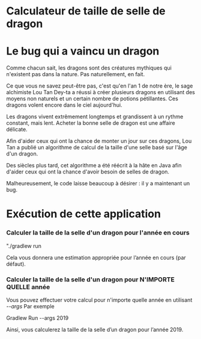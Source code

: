 # Calculateur de taille de selle de dragon

# Le bug qui a vaincu un dragon
Comme chacun sait, les dragons sont des créatures mythiques qui n'existent pas dans la nature. Pas naturellement, en fait. 

Ce que vous ne savez peut-être pas, c'est qu'en l'an 1 de notre ère, le sage alchimiste Lou Tan Dey-ta a réussi à créer plusieurs dragons en utilisant des moyens non naturels et un certain nombre de potions pétillantes.
Ces dragons volent encore dans le ciel aujourd'hui.

Les dragons vivent extrêmement longtemps et grandissent à un rythme constant, mais lent. 
Acheter la bonne selle de dragon est une affaire délicate.

Afin d'aider ceux qui ont la chance de monter un jour sur ces dragons,
Lou Tan a publié un algorithme de calcul de la taille d'une selle basé
sur l'âge d'un dragon. 

Des siècles plus tard, cet algorithme a été réécrit à la hâte en Java afin d'aider ceux qui ont la chance d'avoir besoin de selles de dragon. 

Malheureusement, le code laisse beaucoup à désirer : il y a maintenant un bug.

# Exécution de cette application

### Calculer la taille de la selle d'un dragon pour l'année en cours

"./gradlew run

Cela vous donnera une estimation appropriée pour l’année en cours (par défaut).

### Calculer la taille de la selle d'un dragon pour N'IMPORTE QUELLE année

Vous pouvez effectuer votre calcul pour n'importe quelle année en utilisant *--args <yyyymmdd>* 
Par exemple

Gradlew Run --args 2019 

Ainsi, vous calculerez la taille de la selle d’un dragon pour l’année 2019. 